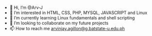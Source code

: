 - 👋 Hi, I’m @Arv-J
- 👀 I’m interested in HTML, CSS, PHP, MYSQL, JAVASCRIPT and Linux
- 🌱 I’m currently learning Linux fundamentals and shell scripting
- 💞️ I’m looking to collaborate on my future projects
- 📫 How to reach me arvinjay.agillon@g.batstate-u.edu.ph

<!---
Arv-J/Arv-J is a ✨ special ✨ repository because its `README.md` (this file) appears on your GitHub profile.
You can click the Preview link to take a look at your changes.
--->
